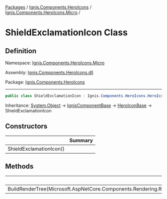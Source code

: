 [Packages](../../README.md) / [Ignis.Components.HeroIcons](../README.md) / [Ignis.Components.HeroIcons.Micro](README.md) /

# ShieldExclamationIcon Class

## Definition

Namespace: [Ignis.Components.HeroIcons.Micro](README.md)

Assembly: [Ignis.Components.HeroIcons.dll](../README.md)

Package: [Ignis.Components.HeroIcons](https://www.nuget.org/packages/Ignis.Components.HeroIcons)

---

```csharp
public class ShieldExclamationIcon : Ignis.Components.HeroIcons.HeroIconBase
```

Inheritance: [System.Object](https://learn.microsoft.com/en-us/dotnet/api/System.Object) → [IgnisComponentBase](../../Ignis.Components/Ignis.Components/Ignis.Components.IgnisComponentBase.md) → [HeroIconBase](../Ignis.Components.HeroIcons/Ignis.Components.HeroIcons.HeroIconBase.md) → ShieldExclamationIcon

## Constructors

|                         | Summary |
| ----------------------- | ------- |
| ShieldExclamationIcon() |         |

## Methods

|                                                                              | Summary |
| ---------------------------------------------------------------------------- | ------- |
| BuildRenderTree(Microsoft.AspNetCore.Components.Rendering.RenderTreeBuilder) |         |
